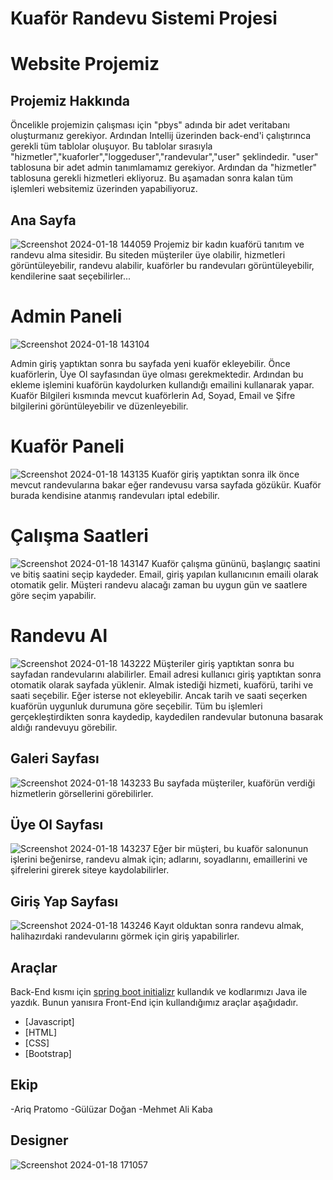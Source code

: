 # Kuaför Randevu Sistemi Projesi

# Website Projemiz
## Projemiz Hakkında
Öncelikle projemizin çalışması için "pbys" adında bir adet veritabanı oluşturmanız gerekiyor. Ardından Intellij üzerinden back-end'i çalıştırınca gerekli tüm tablolar oluşuyor. Bu tablolar sırasıyla "hizmetler","kuaforler","loggeduser","randevular","user" şeklindedir. "user" tablosuna bir adet admin tanımlamamız gerekiyor. Ardından da "hizmetler" tablosuna gerekli hizmetleri ekliyoruz. Bu aşamadan sonra kalan tüm işlemleri websitemiz üzerinden yapabiliyoruz.

## Ana Sayfa
![Screenshot 2024-01-18 144059](https://github.com/gulddogann/Kuafor-Randevu-Sistemi-/assets/46106355/2ac79f54-c54c-4672-b24f-b31dbdc43428)
Projemiz bir kadın kuaförü tanıtım ve randevu alma sitesidir. Bu siteden müşteriler üye olabilir, hizmetleri görüntüleyebilir, randevu alabilir, kuaförler bu randevuları görüntüleyebilir, kendilerine saat seçebilirler... 

# Admin Paneli
![Screenshot 2024-01-18 143104](https://github.com/gulddogann/Kuafor-Randevu-Sistemi-/assets/46106355/81a891b7-890d-4122-ab9e-c4e8ab700d33)

Admin giriş yaptıktan sonra bu sayfada yeni kuaför ekleyebilir. Önce kuaförlerin, Üye Ol sayfasından üye olması gerekmektedir. Ardından bu ekleme işlemini kuaförün kaydolurken kullandığı emailini kullanarak yapar. Kuaför Bilgileri kısmında mevcut kuaförlerin Ad, Soyad, Email ve Şifre bilgilerini görüntüleyebilir ve düzenleyebilir. 

# Kuaför Paneli
![Screenshot 2024-01-18 143135](https://github.com/gulddogann/Kuafor-Randevu-Sistemi-/assets/46106355/165a19f1-21ca-45cc-a22f-16d21507aca8)
Kuaför giriş yaptıktan sonra ilk önce mevcut randevularına bakar eğer randevusu varsa sayfada gözükür. Kuaför burada kendisine atanmış randevuları iptal edebilir.

# Çalışma Saatleri
![Screenshot 2024-01-18 143147](https://github.com/gulddogann/Kuafor-Randevu-Sistemi-/assets/46106355/6361fdee-168f-4974-bccc-86b9c777a2d9)
Kuaför çalışma gününü, başlangıç saatini ve bitiş saatini seçip kaydeder. Email, giriş yapılan kullanıcının emaili olarak otomatik gelir. Müşteri randevu alacağı zaman bu uygun gün ve saatlere göre seçim yapabilir.

# Randevu Al
![Screenshot 2024-01-18 143222](https://github.com/gulddogann/Kuafor-Randevu-Sistemi-/assets/46106355/b5c6a115-27b8-494b-a853-9e79dd6483f4)
Müşteriler giriş yaptıktan sonra bu sayfadan randevularını alabilirler. Email adresi kullanıcı giriş yaptıktan sonra otomatik olarak sayfada yüklenir. Almak istediği hizmeti, kuaförü, tarihi ve saati seçebilir. Eğer isterse not ekleyebilir. Ancak tarih ve saati seçerken kuaförün uygunluk durumuna göre seçebilir. Tüm bu işlemleri gerçekleştirdikten sonra kaydedip, kaydedilen randevular butonuna basarak aldığı randevuyu görebilir.

## Galeri Sayfası
![Screenshot 2024-01-18 143233](https://github.com/gulddogann/Kuafor-Randevu-Sistemi-/assets/46106355/7aad0557-c80e-4627-944c-16abfb24fa5e)
Bu sayfada müşteriler, kuaförün verdiği hizmetlerin görsellerini görebilirler.

## Üye Ol Sayfası
![Screenshot 2024-01-18 143237](https://github.com/gulddogann/Kuafor-Randevu-Sistemi-/assets/46106355/a3b2a365-08ed-4838-8002-4b4aeaef24cb)
Eğer bir müşteri, bu kuaför salonunun işlerini beğenirse, randevu almak için; adlarını, soyadlarını, emaillerini ve şifrelerini girerek siteye kaydolabilirler.

## Giriş Yap Sayfası
![Screenshot 2024-01-18 143246](https://github.com/gulddogann/Kuafor-Randevu-Sistemi-/assets/46106355/74caea55-bab1-479f-9275-377d5d2cbbad)
Kayıt olduktan sonra randevu almak, halihazırdaki randevularını görmek için giriş yapabilirler.

## Araçlar
Back-End kısmı için [spring boot initializr](https://start.spring.io) kullandık ve kodlarımızı Java ile yazdık. Bunun yanısıra Front-End için kullandığımız araçlar aşağıdadır.
- [Javascript]
- [HTML]
- [CSS]
- [Bootstrap]

## Ekip
-Ariq Pratomo
-Gülüzar Doğan
-Mehmet Ali Kaba

## Designer
![Screenshot 2024-01-18 171057](https://github.com/gulddogann/Kuafor-Randevu-Sistemi-/assets/102533722/0da67d37-c055-4ac6-8fec-02324159f492)
